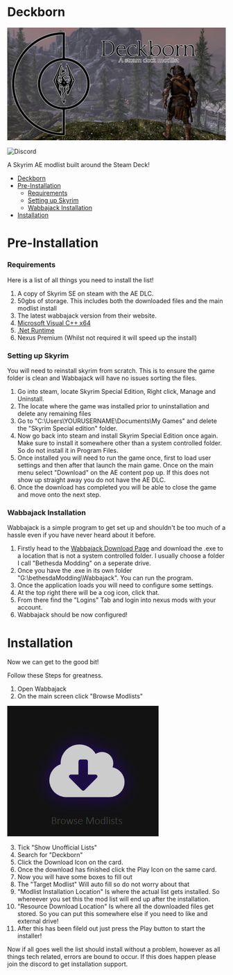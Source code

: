 # Deckborn

![alt text](Assets/Deckborn.png)

![Discord](https://img.shields.io/discord/714478891602935819?logo=discord&logoColor=white&link=https%3A%2F%2Fdiscord.gg%2FKYgU4zbEZd)

A Skyrim AE modlist built around the Steam Deck!

- [Deckborn](#deckborn)
- [Pre-Installation](#pre-installation)
    - [Requirements](#requirements)
    - [Setting up Skyrim](#setting-up-skyrim)
    - [Wabbajack Installation](#wabbajack-installation)
- [Installation](#installation)



# Pre-Installation

### Requirements
Here is a list of all things you need to install the list!

1. A copy of Skyrim SE on steam with the AE DLC.
2. 50gbs of storage. This includes both the downloaded files and the main modlist install
3. The latest wabbajack version from their website. 
4. [Microsoft Visual C++ x64](https://aka.ms/vs/17/release/vc_redist.x64.exe)
5. [.Net Runtime](https://dotnet.microsoft.com/en-us/download/dotnet/8.0/runtime)
6. Nexus Premium (Whilst not required it will speed up the install)

### Setting up Skyrim

You will need to reinstall skyrim from scratch. This is to ensure the game folder is clean and Wabbajack will have no issues sorting the files.

1. Go into steam, locate Skyrim Special Edition, Right click, Manage and Uninstall.
2. The locate where the game was installed prior to uninstallation and delete any remaining files
3. Go to "C:\Users\YOURUSERNAME\Documents\My Games" and delete the "Skyrim Special edition" folder.
4. Now go back into steam and install Skyrim Special Edition once again. Make sure to install it somewhere other than a system controlled folder. So do not install it in Program Files.
5. Once installed you will need to run the game once, first to load user settings and then after that launch the main game. Once on the main menu select "Download" on the AE content pop up. If this does not show up straight away you do not have the AE DLC.
6. Once the download has completed you will be able to close the game and move onto the next step.

### Wabbajack Installation

Wabbajack is a simple program to get set up and shouldn't be too much of a hassle even if you have never heard about it before. 

1. Firstly head to the [Wabbajack Download Page](https://www.wabbajack.org) and download the .exe to a location that is not a system controlled folder. I usually choose a folder I call "Bethesda Modding" on a seperate drive.
2. Once you have the .exe in its own folder "G:\bethesdaModding\Wabbajack". You can run the program.
3. Once the application loads you will need to configure some settings. 
4. At the top right there will be a cog icon, click that.
5. From there find the "Logins" Tab and login into nexus mods with your account.
6. Wabbajack should be now configured!

# Installation

Now we can get to the good bit!

Follow these Steps for greatness.

1. Open Wabbajack
2. On the main screen click "Browse Modlists"

![alt text](<Assets/Browse Modlists.png>)

3. Tick "Show Unofficial Lists"
4. Search for "Deckborn"
5. Click the Download Icon on the card.
6. Once the download has finished click the Play Icon on the same card.
7. Now you will have some boxes to fill out 
8. The "Target Modlist" Will auto fill so do not worry about that
9. "Modlist Installation Location" Is where the actual list gets installed. So whereever you set this the mod list will end up after the installation.
10. "Resource Download Location" Is where all the downloaded files get stored. So you can put this somewhere else if you need to like and external drive!
11. After this has been fileld out just press the Play button to start the installer!

Now if all goes well the list should install without a problem, however as all things tech related, errors are bound to occur. If this does happen please join the discord to get installation support. 
